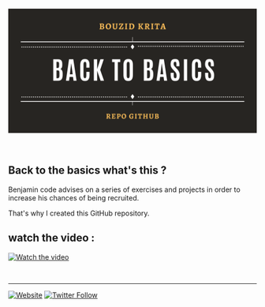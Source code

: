 
<p align="center"> 
  <img  alt="backtobasics" width="700pxpx" src="https://github.com/bouboudev/backtobasics/blob/master/BACKTOBASICS.png?raw=true" />
</p>


<br />

## Back to the basics what's this ?

Benjamin code advises on a series of exercises and projects in order to increase his chances of being recruited.

That's why I created this GitHub repository.


## watch the video :

[![Watch the video](https://img.youtube.com/vi/XJYRhQUjS6I/0.jpg)](https://www.youtube.com/watch?v=XJYRhQUjS6I)

<br />
<hr>


[![Website](https://img.shields.io/website?label=bouzid-krita.com&style=for-the-badge&url=https%3A%2F%2Fbouzid-krita.com)](https://bouzid-krita.com)
[![Twitter Follow](https://img.shields.io/twitter/follow/boubou_dev?color=1DA1F2&logo=twitter&style=for-the-badge)](https://twitter.com/intent/follow?original_referer=https%3A%2F%2Fgithub.com%2Fboubou_dev&screen_name=boubou_dev)


[website]: https://bouzid-krita.com
[twitter]: https://twitter.com/Boubou_dev

